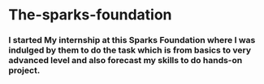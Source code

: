 # The-sparks-foundation


### I started My internship at this Sparks Foundation where I was indulged by them to do the task which is from basics to very advanced level  and also forecast my skills to do  hands-on project.
